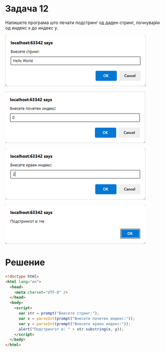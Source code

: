 # Задача 12

Напишете програма што печати подстринг од даден стринг, почнувајќи од индекс x до индекс y.

![image](img/img.png)

![image](img/img_1.png)

![image](img/img_2.png)

![image](img/img_3.png)

# Решение

```html
<!doctype html>
<html lang="en">
  <head>
    <meta charset="UTF-8" />
  </head>
  <body>
    <script>
      var str = prompt("Внесете стринг:");
      var x = parseInt(prompt("Внесете почетен индекс:"));
      var y = parseInt(prompt("Внесете краен индекс:"));
      alert("Подстрингот е: " + str.substring(x, y));
    </script>
  </body>
</html>
```
